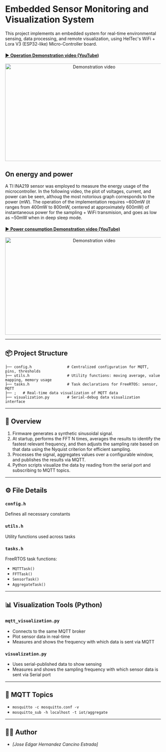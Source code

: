 # Embedded Sensor Monitoring and Visualization System

This project implements an embedded system for real-time environmental sensing, data processing, and remote visualization, using HelTec's WiFi + Lora V3 (ESP32-like) Micro-Controller board.

#### [▶ Operation Demonstration video (YouTube)](https://www.youtube.com/watch?v=XXU3Zl5cux4)

<p align="center">
  <a href="https://www.youtube.com/watch?v=XXU3Zl5cux4">
    <img src="https://img.youtube.com/vi/XXU3Zl5cux4/maxresdefault.jpg" 
         alt="Demonstration video" width="560" height="315"/>
  </a>
</p>

## On energy and power
A TI INA219 sensor was employed to measure the energy usage of the microcontroller. In the following video, the plot of voltages, current, and power can be seen, althoug the most notorious graph corresponds to the power (mW). The operation of the implementation requires ~600mW (it ranges from 400mW to 800mW, centered at approximately 600mW) of instantaneous power for the sampling + WiFi transmision, and goes as low as ~50mW when in deep sleep mode.

#### [▶ Power consumption Demonstration video (YouTube)](https://www.youtube.com/watch?v=D7BbXF6Wk3c)
<p align="center">
  <a href="https://www.youtube.com/watch?v=D7BbXF6Wk3c">
    <img src="https://img.youtube.com/vi/D7BbXF6Wk3c/maxresdefault.jpg" 
         alt="Demonstration video" width="560" height="315"/>
  </a>
</p>

---

## 📦 Project Structure

```
├── config.h                # Centralized configuration for MQTT, pins, thresholds
├── utils.h                 # Utility functions: moving average, value mapping, memory usage
├── tasks.h                 # Task declarations for FreeRTOS: sensor, MQTT
├── ;   # Real-time data visualization of MQTT data
├── visualization.py        # Serial-debug data visualization interface
```

---

## 🧠 Overview
1. Firmware generates a synthetic sinusoidal signal.
2. At startup, performs the FFT N times, averages the results to identify the fastest relevant frequency, and then adjusts the sampling rate based on that data using the Nyquist criterion for efficient sampling.
3. Processes the signal, aggregates values over a configurable window, and publishes the results via MQTT.
4. Python scripts visualize the data by reading from the serial port and subscribing to MQTT topics.

---

## ⚙️ File Details

### `config.h`
Defines all necessary constants
### `utils.h`
Utility functions used across tasks
### `tasks.h`
FreeRTOS task functions:
- `MQTTTask()`
- `FFTTask()`
- `SensorTask()`
- `AggregateTask()`

---

## 📊 Visualization Tools (Python)

### `mqtt_visualization.py`
- Connects to the same MQTT broker
- Plot sensor data in real-time
- Measures and shows the frequency with which data is sent via MQTT

### `visualization.py`
- Uses serial-published data to show sensing
- Measures and shows the sampling frequency with which sensor data is sent via Serial port


---

## 📡 MQTT Topics

- `mosquitto -c mosquitto.conf -v`
- `mosquitto_sub -h localhost -t iot/aggregate`

---

## 🧑‍💻 Author

- *[Jose Edgar Hernandez Cancino Estrada]*


